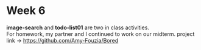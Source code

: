 # Week 6
**image-search** and **todo-list01** are two in class activities.  
For homework, my partner and I continued to work on our midterm. 
project link -> https://github.com/Amy-Fouzia/Bored 
